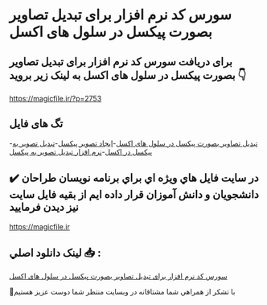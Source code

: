 # سورس کد نرم افزار برای تبدیل تصاویر بصورت پیکسل در سلول های اکسل

## برای دریافت سورس کد نرم افزار برای تبدیل تصاویر بصورت پیکسل در سلول های اکسل به لینک زیر بروید 👇

https://magicfile.ir/?p=2753

## تگ های فایل

-[تبدیل تصاویر بصورت پیکسل در سلول های اکسل](https://magicfile.ir/product/%d8%aa%d8%a8%d8%af%db%8c%d9%84-%d8%aa%d8%b5%d8%a7%d9%88%db%8c%d8%b1-%d8%a8%d8%b5%d9%88%d8%b1%d8%aa-%d9%be%db%8c%da%a9%d8%b3%d9%84-%d8%af%d8%b1-%d8%b3%d9%84%d9%88%d9%84-%d9%87%d8%a7%db%8c-%d8%a7%da%a9%d8%b3%d9%84/)-[ایجاد تصویر پیکسل](https://magicfile.ir/product/%d8%aa%d8%a8%d8%af%db%8c%d9%84-%d8%aa%d8%b5%d8%a7%d9%88%db%8c%d8%b1-%d8%a8%d8%b5%d9%88%d8%b1%d8%aa-%d9%be%db%8c%da%a9%d8%b3%d9%84-%d8%af%d8%b1-%d8%b3%d9%84%d9%88%d9%84-%d9%87%d8%a7%db%8c-%d8%a7%da%a9%d8%b3%d9%84/)-[تبدیل تصویر به پیکسل در اکسل](https://magicfile.ir/product/%d8%aa%d8%a8%d8%af%db%8c%d9%84-%d8%aa%d8%b5%d8%a7%d9%88%db%8c%d8%b1-%d8%a8%d8%b5%d9%88%d8%b1%d8%aa-%d9%be%db%8c%da%a9%d8%b3%d9%84-%d8%af%d8%b1-%d8%b3%d9%84%d9%88%d9%84-%d9%87%d8%a7%db%8c-%d8%a7%da%a9%d8%b3%d9%84/)-[نرم افزار تبدیل تصویر به پیکسل](https://magicfile.ir/product/%d8%aa%d8%a8%d8%af%db%8c%d9%84-%d8%aa%d8%b5%d8%a7%d9%88%db%8c%d8%b1-%d8%a8%d8%b5%d9%88%d8%b1%d8%aa-%d9%be%db%8c%da%a9%d8%b3%d9%84-%d8%af%d8%b1-%d8%b3%d9%84%d9%88%d9%84-%d9%87%d8%a7%db%8c-%d8%a7%da%a9%d8%b3%d9%84/)

## ✔️ در سايت فايل هاي ويژه اي براي برنامه نويسان طراحان دانشجويان و دانش آموزان قرار داده ايم از بقيه فايل سايت نيز ديدن فرماييد

https://magicfile.ir


## لينک دانلود اصلي 📥 :

[سورس کد نرم افزار برای تبدیل تصاویر بصورت پیکسل در سلول های اکسل](https://magicfile.ir/product/%d8%aa%d8%a8%d8%af%db%8c%d9%84-%d8%aa%d8%b5%d8%a7%d9%88%db%8c%d8%b1-%d8%a8%d8%b5%d9%88%d8%b1%d8%aa-%d9%be%db%8c%da%a9%d8%b3%d9%84-%d8%af%d8%b1-%d8%b3%d9%84%d9%88%d9%84-%d9%87%d8%a7%db%8c-%d8%a7%da%a9%d8%b3%d9%84/) 


🙏با تشکر از همراهي شما مشتاقانه در وبسایت منتظر شما دوست عزیز هستیم

